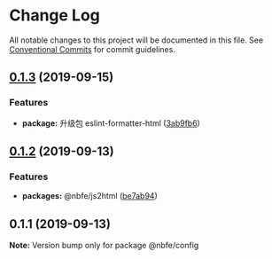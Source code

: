 # Change Log

All notable changes to this project will be documented in this file. See [Conventional Commits](https://conventionalcommits.org) for commit guidelines.

## [0.1.3](https://github.com/shuoshubao/nbfe/compare/@nbfe/config@0.1.2...@nbfe/config@0.1.3) (2019-09-15)

### Features

-   **package:** 升级包 eslint-formatter-html ([3ab9fb6](https://github.com/shuoshubao/nbfe/commit/3ab9fb6))

## [0.1.2](https://github.com/shuoshubao/nbfe/compare/@nbfe/config@0.1.1...@nbfe/config@0.1.2) (2019-09-13)

### Features

-   **packages:** @nbfe/js2html ([be7ab94](https://github.com/shuoshubao/nbfe/commit/be7ab94))

## 0.1.1 (2019-09-13)

**Note:** Version bump only for package @nbfe/config
